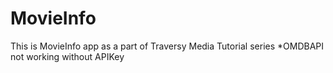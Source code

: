 # MovieInfo
This is MovieInfo app as a part of Traversy Media Tutorial series
*OMDBAPI not working without APIKey
